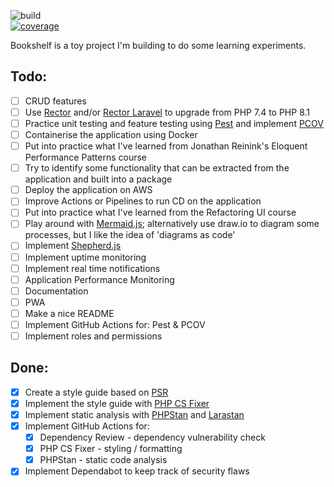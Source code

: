 ![build](https://github.com/bradsi/bookshelf/actions/workflows/tests-and-coverage/badge.svg)  
[![coverage](https://codecov.io/gh/bradsi/bookshelf/branch/main/graph/badge.svg?token=LR0D234IJQ)](https://codecov.io/gh/bradsi/bookshelf)

Bookshelf is a toy project I'm building to do some learning experiments.

## Todo:
- [ ] CRUD features
- [ ] Use [Rector](https://github.com/rectorphp/rector) and/or [Rector Laravel](https://github.com/rectorphp/rector-laravel) to upgrade from PHP 7.4 to PHP 8.1
- [ ] Practice unit testing and feature testing using [Pest](https://github.com/pestphp/pest) and implement [PCOV](https://github.com/krakjoe/pcov)
- [ ] Containerise the application using Docker
- [ ] Put into practice what I've learned from Jonathan Reinink's Eloquent Performance Patterns course
- [ ] Try to identify some functionality that can be extracted from the application and built into a package
- [ ] Deploy the application on AWS
- [ ] Improve Actions or Pipelines to run CD on the application
- [ ] Put into practice what I've learned from the Refactoring UI course
- [ ] Play around with [Mermaid.js](https://github.com/mermaid-js/mermaid); alternatively use draw.io to diagram some processes, but I like the idea of 'diagrams as code'
- [ ] Implement [Shepherd.js](https://github.com/shipshapecode/shepherd)
- [ ] Implement uptime monitoring
- [ ] Implement real time notifications
- [ ] Application Performance Monitoring
- [ ] Documentation
- [ ] PWA
- [ ] Make a nice README
- [ ] Implement GitHub Actions for: Pest & PCOV
- [ ] Implement roles and permissions

## Done:
- [x] Create a style guide based on [PSR](https://www.php-fig.org/psr/)
- [x] Implement the style guide with [PHP CS Fixer](https://github.com/FriendsOfPHP/PHP-CS-Fixer)
- [x] Implement static analysis with [PHPStan](https://github.com/phpstan/phpstan) and [Larastan](https://github.com/nunomaduro/larastan)
- [x] Implement GitHub Actions for:
  - [x] Dependency Review - dependency vulnerability check
  - [x] PHP CS Fixer - styling / formatting
  - [x] PHPStan - static code analysis
- [x] Implement Dependabot to keep track of security flaws
